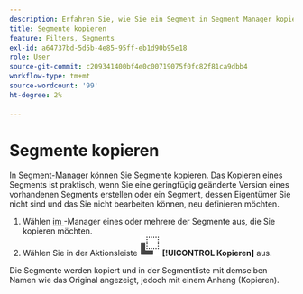 ```yaml
---
description: Erfahren Sie, wie Sie ein Segment in Segment Manager kopieren
title: Segmente kopieren
feature: Filters, Segments
exl-id: a64737bd-5d5b-4e85-95ff-eb1d90b95e18
role: User
source-git-commit: c209341400bf4e0c00719075f0fc82f81ca9dbb4
workflow-type: tm+mt
source-wordcount: '99'
ht-degree: 2%

---
```


# Segmente kopieren

In [Segment-Manager](seg-manage.md) können Sie Segmente kopieren. Das Kopieren eines Segments ist praktisch, wenn Sie eine geringfügig geänderte Version eines vorhandenen Segments erstellen oder ein Segment, dessen Eigentümer Sie nicht sind und das Sie nicht bearbeiten können, neu definieren möchten.

1. Wählen [ im ](seg-manage.md)-Manager eines oder mehrere der Segmente aus, die Sie kopieren möchten.
1. Wählen Sie in der Aktionsleiste ![Kopieren](/help/assets/icons/Copy.svg) **[!UICONTROL Kopieren]** aus.

Die Segmente werden kopiert und in der Segmentliste mit demselben Namen wie das Original angezeigt, jedoch mit einem Anhang (Kopieren).
